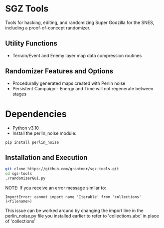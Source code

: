 # SGZ Tools
Tools for hacking, editing, and randomizing Super Godzilla for the SNES, including a proof-of-concept randomizer.

## Utility Functions
+ Terrain/Event and Enemy layer map data compression routines

## Randomizer Features and Options
+ Procedurally generated maps created with Perlin noise
+ Persistent Campaign - Energy and Time will not regenerate between stages

# Dependencies
+ Python v3.10
 + Install the perlin_noise module:
```
pip install perlin_noise
```

## Installation and Execution
```sh
git clone https://github.com/grantmor/sgz-tools.git
cd sgz-tools
./randomizerGui.py
```
NOTE: If you receive an error message similar to:
```
ImportError: cannot import name 'Iterable' from 'collections' (<filename>)
```
This issue can be worked around by changing the import line in the perlin_noise.py file you installed earlier to refer to 'collections.abc' in place of 'collections'